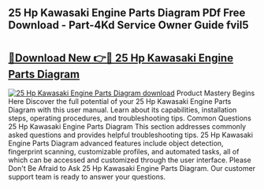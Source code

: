 ## 25 Hp Kawasaki Engine Parts Diagram PDf Free Download - Part-4Kd Service Owner Guide fvil5

# <h2><a href="http://dfmzd16.blite.top/?on=25+Hp+Kawasaki+Engine+Parts+Diagram">🔗Download New 👉🔴 25 Hp Kawasaki Engine Parts Diagram</a></h2>

[![25 Hp Kawasaki Engine Parts Diagram download](https://i.imgur.com/lujVjoI.png)](http://dfmzd16.blite.top/?on=25+Hp+Kawasaki+Engine+Parts+Diagram)
Product Mastery Begins Here Discover the full potential of your 25 Hp Kawasaki Engine Parts Diagram with this user manual. Learn about its capabilities, installation steps, operating procedures, and troubleshooting tips. Common Questions 25 Hp Kawasaki Engine Parts Diagram This section addresses commonly asked questions and provides helpful troubleshooting tips. 25 Hp Kawasaki Engine Parts Diagram advanced features include object detection, fingerprint scanning, customizable profiles, and automated tasks, all of which can be accessed and customized through the user interface. Please Don't Be Afraid to Ask 25 Hp Kawasaki Engine Parts Diagram. Our customer support team is ready to answer your questions.
